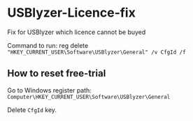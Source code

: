 # USBlyzer-Licence-fix
Fix for USBlyzer which licence cannot be buyed

Command to run:  reg delete `"HKEY_CURRENT_USER\Software\USBlyzer\General" /v CfgId /f`

## How to reset free-trial

Go to Windows register path: `Computer\HKEY_CURRENT_USER\Software\USBlyzer\General`

Delete `CfgId` key.
